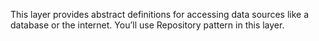 This layer provides abstract definitions for accessing data sources like a database or the internet. 
You’ll use Repository pattern in this layer.